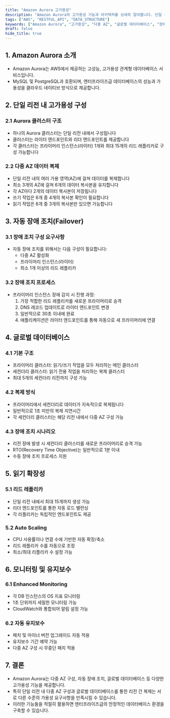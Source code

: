 ```yaml
---
title: "Amazon Aurora 고가용성"
description: "Amazon Aurora의 고가용성 기능과 아키텍처를 상세히 알아봅니다. 단일 리전 내 다중 AZ 구성부터 글로벌 데이터베이스까지, Aurora가 제공하는 다양한 고가용성 옵션을 실제 구성 방식과 함께 설명합니다."
tags: ["AWS", "RESTFUL_API", "DATA_STRUCTURE"]
keywords: ["Amazon Aurora", "고가용성", "다중 AZ", "글로벌 데이터베이스", "장애 조치", "리드 레플리카", "데이터베이스 클러스터", "AWS", "데이터베이스"]
draft: false
hide_title: true
---
```


## 1. Amazon Aurora 소개
- Amazon Aurora는 AWS에서 제공하는 고성능, 고가용성 관계형 데이터베이스 서비스입니다. 
- MySQL 및 PostgreSQL과 호환되며, 엔터프라이즈급 데이터베이스의 성능과 가용성을 클라우드 네이티브 방식으로 제공합니다.

## 2. 단일 리전 내 고가용성 구성

### 2.1 Aurora 클러스터 구조
- 하나의 Aurora 클러스터는 단일 리전 내에서 구성됩니다
- 클러스터는 라이터 엔드포인트와 리더 엔드포인트를 제공합니다
- 각 클러스터는 프라이머리 인스턴스(라이터) 1개와 최대 15개의 리드 레플리카로 구성 가능합니다

### 2.2 다중 AZ 데이터 복제
- 단일 리전 내의 여러 가용 영역(AZ)에 걸쳐 데이터를 복제합니다
- 최소 3개의 AZ에 걸쳐 6개의 데이터 복사본을 유지합니다
- 각 AZ마다 2개의 데이터 복사본이 저장됩니다
- 쓰기 작업은 6개 중 4개의 복사본 확인이 필요합니다
- 읽기 작업은 6개 중 3개의 복사본만 있으면 가능합니다

## 3. 자동 장애 조치(Failover)

### 3.1 장애 조치 구성 요구사항
- 자동 장애 조치를 위해서는 다음 구성이 필요합니다:
    - 다중 AZ 활성화
    - 프라이머리 인스턴스(라이터)
    - 최소 1개 이상의 리드 레플리카

### 3.2 장애 조치 프로세스
- 프라이머리 인스턴스 장애 감지 시 진행 과정:
    1. 가장 적합한 리드 레플리카를 새로운 프라이머리로 승격
    2. DNS 레코드 업데이트로 라이터 엔드포인트 변경
    3. 일반적으로 30초 이내에 완료
    4. 애플리케이션은 라이터 엔드포인트를 통해 자동으로 새 프라이머리에 연결

## 4. 글로벌 데이터베이스

### 4.1 기본 구조
- 프라이머리 클러스터: 읽기/쓰기 작업을 모두 처리하는 메인 클러스터
- 세컨더리 클러스터: 읽기 전용 작업을 처리하는 복제 클러스터
- 최대 5개의 세컨더리 리전까지 구성 가능

### 4.2 복제 방식
- 프라이머리에서 세컨더리로 데이터가 지속적으로 복제됩니다
- 일반적으로 1초 미만의 복제 지연시간
- 각 세컨더리 클러스터는 해당 리전 내에서 다중 AZ 구성 가능

### 4.3 장애 조치 시나리오
- 리전 장애 발생 시 세컨더리 클러스터를 새로운 프라이머리로 승격 가능
- RTO(Recovery Time Objective)는 일반적으로 1분 이내
- 수동 장애 조치 프로세스 지원

## 5. 읽기 확장성

### 5.1 리드 레플리카
- 단일 리전 내에서 최대 15개까지 생성 가능
- 리더 엔드포인트를 통한 자동 로드 밸런싱
- 각 리플리카는 독립적인 엔드포인트도 제공

### 5.2 Auto Scaling
- CPU 사용률이나 연결 수에 기반한 자동 확장/축소
- 리드 레플리카 수를 자동으로 조정
- 최소/최대 리플리카 수 설정 가능

## 6. 모니터링 및 유지보수

### 6.1 Enhanced Monitoring
- 각 DB 인스턴스의 OS 지표 모니터링
- 1초 단위까지 세밀한 모니터링 가능
- CloudWatch와 통합되어 알림 설정 가능

### 6.2 자동 유지보수
- 패치 및 마이너 버전 업그레이드 자동 적용
- 유지보수 기간 예약 가능
- 다중 AZ 구성 시 무중단 패치 적용

## 7. 결론
- Amazon Aurora는 다중 AZ 구성, 자동 장애 조치, 글로벌 데이터베이스 등 다양한 고가용성 기능을 제공합니다. 
- 특히 단일 리전 내 다중 AZ 구성과 글로벌 데이터베이스를 통한 리전 간 복제는 서로 다른 수준의 가용성 요구사항을 만족시킬 수 있습니다. 
- 이러한 기능들을 적절히 활용하면 엔터프라이즈급의 안정적인 데이터베이스 환경을 구축할 수 있습니다.